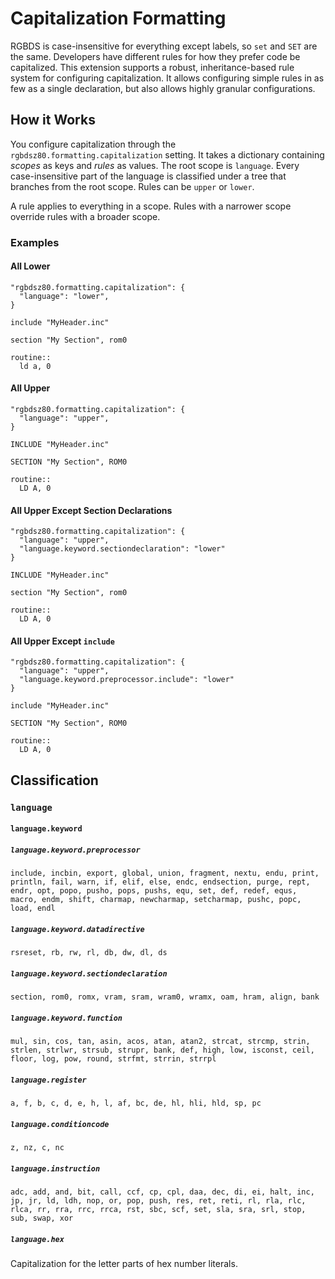 # Capitalization Formatting

RGBDS is case-insensitive for everything except labels, so `set` and `SET` are the same. Developers have different rules for how they prefer code be capitalized. This extension supports a robust, inheritance-based rule system for configuring capitalization. It allows configuring simple rules in as few as a single declaration, but also allows highly granular configurations.

## How it Works

You configure capitalization through the `rgbdsz80.formatting.capitalization` setting. It takes a dictionary containing _scopes_ as keys and _rules_ as values. The root scope is `language`. Every case-insensitive part of the language is classified under a tree that branches from the root scope. Rules can be `upper` or `lower`.

A rule applies to everything in a scope. Rules with a narrower scope override rules with a broader scope.

### Examples

#### All Lower
```
"rgbdsz80.formatting.capitalization": {
  "language": "lower",
}
```

```
include "MyHeader.inc"

section "My Section", rom0

routine::
  ld a, 0
```

#### All Upper
```
"rgbdsz80.formatting.capitalization": {
  "language": "upper",
}
```

```
INCLUDE "MyHeader.inc"

SECTION "My Section", ROM0

routine::
  LD A, 0
```

#### All Upper Except Section Declarations
```
"rgbdsz80.formatting.capitalization": {
  "language": "upper",
  "language.keyword.sectiondeclaration": "lower"
}
```

```
INCLUDE "MyHeader.inc"

section "My Section", rom0

routine::
  LD A, 0
```

#### All Upper Except `include`
```
"rgbdsz80.formatting.capitalization": {
  "language": "upper",
  "language.keyword.preprocessor.include": "lower"
}
```

```
include "MyHeader.inc"

SECTION "My Section", ROM0

routine::
  LD A, 0
```

## Classification

### `language`
#### `language.keyword`
##### `language.keyword.preprocessor`
`include, incbin, export, global, union, fragment, nextu, endu, print, println, fail, warn, if, elif, else, endc, endsection, purge, rept, endr, opt, popo, pusho, pops, pushs, equ, set, def, redef, equs, macro, endm, shift, charmap, newcharmap, setcharmap, pushc, popc, load, endl`

##### `language.keyword.datadirective`

`rsreset, rb, rw, rl, db, dw, dl, ds`

##### `language.keyword.sectiondeclaration`

`section, rom0, romx, vram, sram, wram0, wramx, oam, hram, align, bank`

##### `language.keyword.function`

`mul, sin, cos, tan, asin, acos, atan, atan2, strcat, strcmp, strin, strlen, strlwr, strsub, strupr, bank, def, high, low, isconst, ceil, floor, log, pow, round, strfmt, strrin, strrpl`

##### `language.register`

`a, f, b, c, d, e, h, l, af, bc, de, hl, hli, hld, sp, pc`

##### `language.conditioncode`

`z, nz, c, nc`

##### `language.instruction`

`adc, add, and, bit, call, ccf, cp, cpl, daa, dec, di, ei, halt, inc, jp, jr, ld, ldh, nop, or, pop, push, res, ret, reti, rl, rla, rlc, rlca, rr, rra, rrc, rrca, rst, sbc, scf, set, sla, sra, srl, stop, sub, swap, xor`

##### `language.hex`

Capitalization for the letter parts of hex number literals.
